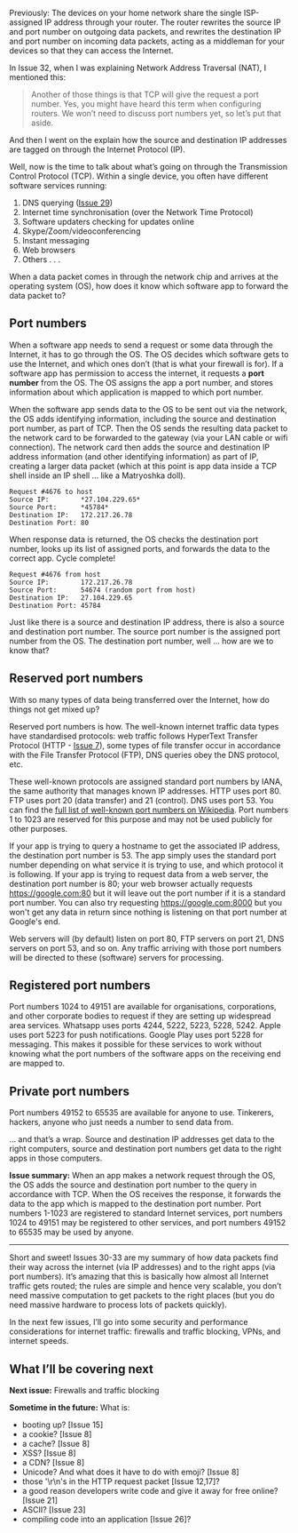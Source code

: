 Previously: The devices on your home network share the single ISP-assigned IP address through your router. The router rewrites the source IP and port number on outgoing data packets, and rewrites the destination IP and port number on incoming data packets, acting as a middleman for your devices so that they can access the Internet.

In Issue 32, when I was explaining Network Address Traversal (NAT), I mentioned this:

> Another of those things is that TCP will give the request a port number. Yes, you might have heard this term when configuring routers. We won’t need to discuss port numbers yet, so let’s put that aside.

And then I went on the explain how the source and destination IP addresses are tagged on through the Internet Protocol (IP).

Well, now is the time to talk about what’s going on through the Transmission Control Protocol (TCP). Within a single device, you often have different software services running:

1. DNS querying ([Issue 29](https://buttondown.email/laymansguide/archive/lmg-s3-issue-29-how-to-resolve-a-hostname/))
2. Internet time synchronisation (over the Network Time Protocol)
3. Software updaters checking for updates online
4. Skype/Zoom/videoconferencing
5. Instant messaging
6. Web browsers
7. Others . . .

When a data packet comes in through the network chip and arrives at the operating system (OS), how does it know which software app to forward the data packet to?

## Port numbers

When a software app needs to send a request or some data through the Internet, it has to go through the OS. The OS decides which software gets to use the Internet, and which ones don’t (that is what your firewall is for). If a software app has permission to access the internet, it requests a **port number** from the OS. The OS assigns the app a port number, and stores information about which application is mapped to which port number.

When the software app sends data to the OS to be sent out via the network, the OS adds identifying information, including the source and destination port number, as part of TCP. Then the OS sends the resulting data packet to the network card to be forwarded to the gateway (via your LAN cable or wifi connection). The network card then adds the source and destination IP address information (and other identifying information) as part of IP, creating a larger data packet (which at this point is app data inside a TCP shell inside an IP shell ... like a Matryoshka doll).

```
Request #4676 to host
Source IP:        *27.104.229.65*
Source Port:      *45784*
Destination IP:   172.217.26.78
Destination Port: 80
```

When response data is returned, the OS checks the destination port number, looks up its list of assigned ports, and forwards the data to the correct app. Cycle complete!

```
Request #4676 from host
Source IP:        172.217.26.78
Source Port:      54674 (random port from host)
Destination IP:   27.104.229.65
Destination Port: 45784
```

Just like there is a source and destination IP address, there is also a source and destination port number. The source port number is the assigned port number from the OS. The destination port number, well ... how are we to know that?

## Reserved port numbers

With so many types of data being transferred over the Internet, how do things not get mixed up?

Reserved port numbers is how. The well-known internet traffic data types have standardised protocols: web traffic follows HyperText Transfer Protocol (HTTP - [Issue 7](https://buttondown.email/laymansguide/archive/lmg-issue-7-what-is-http/)), some types of file transfer occur in accordance with the File Transfer Protocol (FTP), DNS queries obey the DNS protocol, etc.

These well-known protocols are assigned standard port numbers by IANA, the same authority that manages known IP addresses. HTTP uses port 80. FTP uses port 20 (data transfer) and 21 (control). DNS uses port 53. You can find the [full list of well-known port numbers on Wikipedia](https://en.wikipedia.org/wiki/List_of_TCP_and_UDP_port_numbers). Port numbers 1 to 1023 are reserved for this purpose and may not be used publicly for other purposes.

If your app is trying to query a hostname to get the associated IP address, the destination port number is 53. The app simply uses the standard port number depending on what service it is trying to use, and which protocol it is following. If your app is trying to request data from a web server, the destination port number is 80; your web browser actually requests https://google.com:80 but it will leave out the port number if it is a standard port number. You can also try requesting https://google.com:8000 but you won't get any data in return since nothing is listening on that port number at Google's end.

Web servers will (by default) listen on port 80, FTP servers on port 21, DNS servers on port 53, and so on. Any traffic arriving with those port numbers will be directed to these (software) servers for processing.

## Registered port numbers

Port numbers 1024 to 49151 are available for organisations, corporations, and other corporate bodies to request if they are setting up widespread area services. Whatsapp uses ports 4244, 5222, 5223, 5228, 5242. Apple uses port 5223 for push notifications. Google Play uses port 5228 for messaging. This makes it possible for these services to work without knowing what the port numbers of the software apps on the receiving end are mapped to.

## Private port numbers

Port numbers 49152 to 65535 are available for anyone to use. Tinkerers, hackers, anyone who just needs a number to send data from.

... and that’s a wrap. Source and destination IP addresses get data to the right computers, source and destination port numbers get data to the right apps in those computers.

**Issue summary:** When an app makes a network request through the OS, the OS adds the source and destination port number to the query in accordance with TCP. When the OS receives the response, it forwards the data to the app which is mapped to the destination port number. Port numbers 1-1023 are registered to standard Internet services, port numbers 1024 to 49151 may be registered to other services, and port numbers 49152 to 65535 may be used by anyone.

-----

Short and sweet! Issues 30-33 are my summary of how data packets find their way across the internet (via IP addresses) and to the right apps (via port numbers). It’s amazing that this is basically how almost all Internet traffic gets routed; the rules are simple and hence very scalable, you don’t need massive computation to get packets to the right places (but you do need massive hardware to process lots of packets quickly).

In the next few issues, I’ll go into some security and performance considerations for internet traffic: firewalls and traffic blocking, VPNs, and internet speeds.

## What I’ll be covering next

**Next issue:** Firewalls and traffic blocking

**Sometime in the future:** What is:

- booting up? [Issue 15]
- a cookie? [Issue 8]
- a cache? [Issue 8]
- XSS? [Issue 8]
- a CDN? [Issue 8]
- Unicode? And what does it have to do with emoji? [Issue 8]
- those '\r\n's in the HTTP request packet [Issue 12,17]?
- a good reason developers write code and give it away for free online? [Issue 21]
- ASCII? [Issue 23]
- compiling code into an application [Issue 26]?
